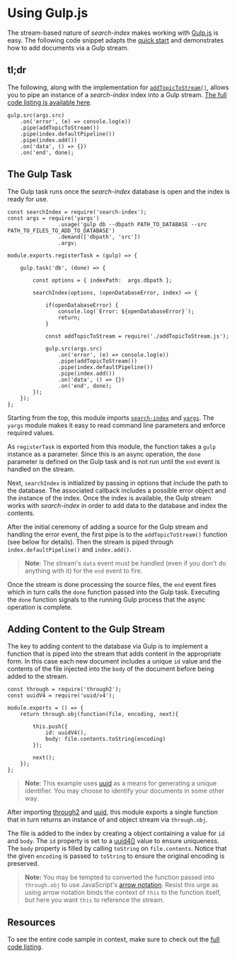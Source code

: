 ﻿# Using Gulp.js

The stream-based nature of _search-index_ makes working with [Gulp.js](http://gulpjs.com/) is easy. The following code snippet adapts the [quick start](quickstart.html) and demonstrates how to add documents via a Gulp stream.

## tl;dr

The following, along with the implementation for [`addTopicToStream()`](#adding-content-to-the-gulp-stream), allows you to pipe an instance of a _search-index_ index into a Gulp stream. [The full code listing is available here](https://gist.github.com/craigshoemaker/2d67998a0d74fa2f5e8f47789fbb9d94).

````
gulp.src(args.src)
	.on('error', (e) => console.log(e))
	.pipe(addTopicToStream())
	.pipe(index.defaultPipeline())
	.pipe(index.add())
	.on('data', () => {})
	.on('end', done);
````

## The Gulp Task
The Gulp task runs once the _search-index_ database is open and the index is ready for use.

````
const searchIndex = require('search-index');
const args = require('yargs')
				.usage('gulp db --dbpath PATH_TO_DATABASE --src PATH_TO_FILES_TO_ADD_TO_DATABASE')
				.demand(['dbpath', 'src'])
				.argv;

module.exports.registerTask = (gulp) => {
	
	gulp.task('db', (done) => {

		const options = { indexPath:  args.dbpath };

        searchIndex(options, (openDatabaseError, index) => {

			if(openDatabaseError) {
				console.log(`Error: ${openDatabaseError}`);
				return;
			}

			const addTopicToStream = require('./addTopicToStream.js');
			
			gulp.src(args.src)
				.on('error', (e) => console.log(e))
				.pipe(addTopicToStream())
				.pipe(index.defaultPipeline())
				.pipe(index.add())
				.on('data', () => {})
				.on('end', done);
		});
	});
};
````
Starting from the top, this module imports [`search-index`](https://www.npmjs.com/package/search-index) and [`yargs`](https://www.npmjs.com/package/yargsv). The `yargs` module makes it easy to read command line parameters and enforce required values.

As `registerTask` is exported from this module, the function takes a `gulp` instance as a parameter. Since this is an async operation, the `done` parameter is defined on the Gulp task and is not run until the `end` event is handled on the stream.

Next, `searchIndex` is initialized by passing in options that include the path to the database. The associated callback includes a possible error object and the instance of the index. Once the index is available, the Gulp stream works with _search-index_ in order to add data to the database and index the contents.

After the initial ceremony of adding a source for the Gulp stream and handling the error event, the first pipe is to the `addTopicToStream()` function (see below for details). Then the stream is piped through `index.defaultPipeline()` and `index.add()`.

> **Note**: The stream's `data` event must be handled (even if you don't do anything with it) for the `end` event to fire.

Once the stream is done processing the source files, the `end` event fires which in turn calls the `done` function passed into the Gulp task. Executing the `done` function signals to the running Gulp process that the async operation is complete.

## Adding Content to the Gulp Stream
The key to adding content to the database via Gulp is to implement a function that is piped into the stream that adds content in the appropriate form. In this case each new document includes a unique `id` value and the contents of the file injected into the `body` of the document before being added to the stream.

````
const through = require('through2');
const uuidV4 = require('uuid/v4');

module.exports = () => {
	return through.obj(function(file, encoding, next){

		this.push({
            id: uuidV4(),
            body: file.contents.toString(encoding)
        });
        
		next();
	});
};
````

> **Note**: This example uses [uuid](https://www.npmjs.com/package/uuid) as a means for generating a unique identifier. You may choose to identify your documents in some other way.

After importing [through2](https://github.com/rvagg/through2) and [uuid](https://www.npmjs.com/package/uuid), this module exports a single function that in turn returns an instance of and object stream via `through.obj`. 

The file is added to the index by creating a object containing a value for `id` and `body`. The `id` property is set to a [uuid4()](http://stackoverflow.com/questions/20342058/which-uuid-version-to-use) value to ensure uniqueness. The `body` property is filled by calling `toString` on `file.contents`. Notice that the given `encoding` is passed to `toString` to ensure the original encoding is preserved.

> **Note:** You may be tempted to converted the function passed into `through.obj` to use JavaScript's [arrow notation](https://developer.mozilla.org/en-US/docs/Web/JavaScript/Guide/Functions#Arrow_functions). Resist this urge as using arrow notation binds the context of `this` to the function itself, but here you want `this` to reference the stream.

## Resources
To see the entire code sample in context, make sure to check out the [full code listing](https://gist.github.com/craigshoemaker/2d67998a0d74fa2f5e8f47789fbb9d94).